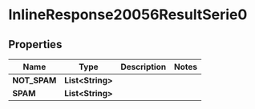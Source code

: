 # InlineResponse20056ResultSerie0

## Properties
Name | Type | Description | Notes
------------ | ------------- | ------------- | -------------
**NOT_SPAM** | **List&lt;String&gt;** |  | 
**SPAM** | **List&lt;String&gt;** |  | 
